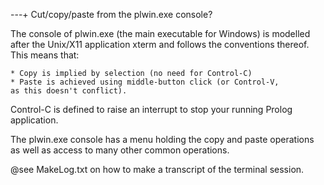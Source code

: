 ---+ Cut/copy/paste from the plwin.exe console?

The console of plwin.exe (the main executable for Windows) is modelled
after the Unix/X11 application xterm and follows the conventions
thereof. This means that:

    * Copy is implied by selection (no need for Control-C)
    * Paste is achieved using middle-button click (or Control-V,
    as this doesn't conflict). 

Control-C is defined to raise an interrupt to stop your running Prolog
application.

The plwin.exe console has a menu holding the copy and paste operations
as well as access to many other common operations. 

@see MakeLog.txt on how to make a transcript of the terminal session.


